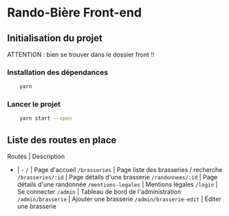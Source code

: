 # Rando-Bière Front-end

## Initialisation du projet

ATTENTION : bien se trouver dans le dossier front !!

### Installation des dépendances

```bash
    yarn
```

### Lancer le projet

```bash
    yarn start --open
```

## Liste des routes en place

Routes | Description
- | -
`/` | Page d'accueil
`/brasseries` | Page liste des brasseries / recherche
`/brasseries/:id` | Page détails d'une brasserie
`/randonnees/:id` | Page détails d'une randonnée
`/mentions-legales` | Mentions légales
`/login` | Se connecter
`/admin` | Tableau de bord de l'administration
`/admin/brasserie` | Ajouter une brasserie
`/admin/brasserie-edit` | Éditer une brasserie
